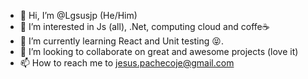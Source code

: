 - 👋 Hi, I’m @Lgsusjp (He/Him) 
- 👀 I’m interested in Js (all), .Net, computing cloud and coffe☕
- 🌱 I’m currently learning React and Unit testing 😝.
- 💞️ I’m looking to collaborate on great and awesome projects (love it)
- 📫 How to reach me to jesus.pachecoje@gmail.com 

<!---
Lgsusjp/Lgsusjp is a ✨ special ✨ repository because its `README.md` (this file) appears on your GitHub profile.
You can click the Preview link to take a look at your changes.
--->
